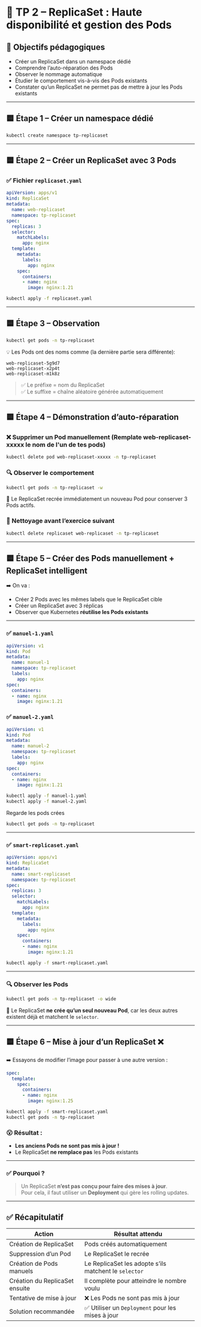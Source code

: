# 🧪 TP 2 – ReplicaSet : Haute disponibilité et gestion des Pods

## 🎯 Objectifs pédagogiques

- Créer un ReplicaSet dans un namespace dédié
- Comprendre l’auto-réparation des Pods
- Observer le nommage automatique
- Étudier le comportement vis-à-vis des Pods existants
- Constater qu’un ReplicaSet ne permet pas de mettre à jour les Pods existants

---

## 🟦 Étape 1 – Créer un namespace dédié

```bash
kubectl create namespace tp-replicaset
```

---

## 🟦 Étape 2 – Créer un ReplicaSet avec 3 Pods

### ✅ Fichier `replicaset.yaml`
```yaml
apiVersion: apps/v1
kind: ReplicaSet
metadata:
  name: web-replicaset
  namespace: tp-replicaset
spec:
  replicas: 3
  selector:
    matchLabels:
      app: nginx
  template:
    metadata:
      labels:
        app: nginx
    spec:
      containers:
      - name: nginx
        image: nginx:1.21
```

```bash
kubectl apply -f replicaset.yaml
```

---

## 🟦 Étape 3 – Observation

```bash
kubectl get pods -n tp-replicaset
```

💡 Les Pods ont des noms comme (la dernière partie sera différente):
```
web-replicaset-5g9d7
web-replicaset-x2p4t
web-replicaset-m1k8z
```

> ✅ Le préfixe = nom du ReplicaSet  
> ✅ Le suffixe = chaîne aléatoire générée automatiquement

---

## 🟦 Étape 4 – Démonstration d’auto-réparation

### ❌ Supprimer un Pod manuellement (Remplate web-replicaset-xxxxx le nom de l'un de tes pods)
```bash
kubectl delete pod web-replicaset-xxxxx -n tp-replicaset
```

### 🔍 Observer le comportement
```bash
kubectl get pods -n tp-replicaset -w
```

💬 Le ReplicaSet recrée immédiatement un nouveau Pod pour conserver 3 Pods actifs.

### 🧹 Nettoyage avant l’exercice suivant
```bash
kubectl delete replicaset web-replicaset -n tp-replicaset
```

---

## 🟦 Étape 5 – Créer des Pods manuellement + ReplicaSet intelligent

➡️ On va :
- Créer 2 Pods avec les mêmes labels que le ReplicaSet cible
- Créer un ReplicaSet avec 3 réplicas
- Observer que Kubernetes **réutilise les Pods existants**

---

### ✅ `manuel-1.yaml`
```yaml
apiVersion: v1
kind: Pod
metadata:
  name: manuel-1
  namespace: tp-replicaset
  labels:
    app: nginx
spec:
  containers:
  - name: nginx
    image: nginx:1.21
```

### ✅ `manuel-2.yaml`
```yaml
apiVersion: v1
kind: Pod
metadata:
  name: manuel-2
  namespace: tp-replicaset
  labels:
    app: nginx
spec:
  containers:
  - name: nginx
    image: nginx:1.21
```

```bash
kubectl apply -f manuel-1.yaml
kubectl apply -f manuel-2.yaml
```
Regarde les pods crées

```bash
kubectl get pods -n tp-replicaset
```

---

### ✅ `smart-replicaset.yaml`
```yaml
apiVersion: apps/v1
kind: ReplicaSet
metadata:
  name: smart-replicaset
  namespace: tp-replicaset
spec:
  replicas: 3
  selector:
    matchLabels:
      app: nginx
  template:
    metadata:
      labels:
        app: nginx
    spec:
      containers:
      - name: nginx
        image: nginx:1.21
```

```bash
kubectl apply -f smart-replicaset.yaml
```

---

### 🔍 Observer les Pods
```bash
kubectl get pods -n tp-replicaset -o wide
```

💬 Le ReplicaSet **ne crée qu’un seul nouveau Pod**, car les deux autres existent déjà et matchent le `selector`.

---

## 🟦 Étape 6 – Mise à jour d’un ReplicaSet ❌

➡️ Essayons de modifier l’image pour passer à une autre version :

```yaml
spec:
  template:
    spec:
      containers:
      - name: nginx
        image: nginx:1.25
```

```bash
kubectl apply -f smart-replicaset.yaml
kubectl get pods -n tp-replicaset
```

### 😮 Résultat :
- **Les anciens Pods ne sont pas mis à jour !**
- Le ReplicaSet **ne remplace pas** les Pods existants

---

### ✅ Pourquoi ?
> Un ReplicaSet **n’est pas conçu pour faire des mises à jour**.  
> Pour cela, il faut utiliser un **Deployment** qui gère les rolling updates.

---

## ✅ Récapitulatif

| Action                                     | Résultat attendu                                         |
|--------------------------------------------|----------------------------------------------------------|
| Création de ReplicaSet                     | Pods créés automatiquement                              |
| Suppression d’un Pod                       | Le ReplicaSet le recrée                                 |
| Création de Pods manuels                   | Le ReplicaSet les adopte s’ils matchent le `selector`   |
| Création du ReplicaSet ensuite             | Il complète pour atteindre le nombre voulu              |
| Tentative de mise à jour                   | ❌ Les Pods ne sont pas mis à jour                      |
| Solution recommandée                       | ✅ Utiliser un `Deployment` pour les mises à jour        |
```
